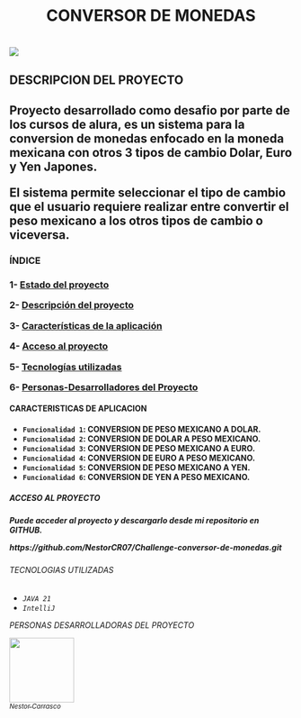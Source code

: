 <H1 align="center">CONVERSOR DE MONEDAS<H1>
 <div id="Estado-del-proyecto">
 <p align="left">
   <img src="https://img.shields.io/badge/STATUS-EN%20DESAROLLO-green">
   </p>
 </div>
<H2 align="left" id="descripción-del-proyecto">DESCRIPCION DEL PROYECTO<H2>
<p align="left">
   Proyecto desarrollado como desafio por parte de los cursos de alura, es un sistema para la conversion de monedas enfocado en la moneda mexicana con otros 3 tipos de cambio
  Dolar, Euro y Yen Japones.
</p>
<p align="left">
  El sistema permite seleccionar el tipo de cambio que el usuario requiere realizar entre convertir el peso mexicano a los otros tipos de cambio o viceversa.
</p>

<H3 align="left">ÍNDICE<H3>
  
1- [Estado del proyecto](#Estado-del-proyecto)

2- [Descripción del proyecto](#descripción-del-proyecto)

3- [Características de la aplicación](#Características-de-la-aplicación-y-demostración)

4- [Acceso al proyecto](#acceso-proyecto)

5- [Tecnologías utilizadas](#tecnologías-utilizadas)

6- [Personas-Desarrolladores del Proyecto](#personas-desarrolladores)


<H4 align="left" id="Características-de-la-aplicación-y-demostración">CARACTERISTICAS DE APLICACION<H4>

- `Funcionalidad 1`: CONVERSION DE PESO MEXICANO A DOLAR.
- `Funcionalidad 2`: CONVERSION DE DOLAR A PESO MEXICANO.
- `Funcionalidad 3`: CONVERSION DE PESO MEXICANO A EURO.
- `Funcionalidad 4`: CONVERSION DE EURO A PESO MEXICANO.
- `Funcionalidad 5`: CONVERSION DE PESO MEXICANO A YEN.
- `Funcionalidad 6`: CONVERSION DE YEN A PESO MEXICANO.

<H5 align="left" id="acceso-proyecto">ACCESO AL PROYECTO<H5>
<p>
 Puede acceder al proyecto y descargarlo desde mi repositorio en GITHUB.
</p>
<link>https://github.com/NestorCR07/Challenge-conversor-de-monedas.git</link>

<H6 align="left" id="tecnologías-utilizadas">TECNOLOGIAS UTILIZADAS<H6>

- `JAVA 21`
- `IntelliJ`

<H7 align="left" id="personas-desarrolladores">PERSONAS DESARROLLADORAS DEL PROYECTO<H7>

[<img src="https://avatars2.githubusercontent.com/u/91089582" width=115><br><sub>Nestor Carrasco</sub>](https://github.com/NestorCR07)
